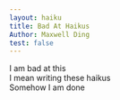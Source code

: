 ```yaml
---
layout: haiku
title: Bad At Haikus
Author: Maxwell Ding
test: false
---
```


I am bad at this <br>
I mean writing these haikus <br>
Somehow I am done <br>

